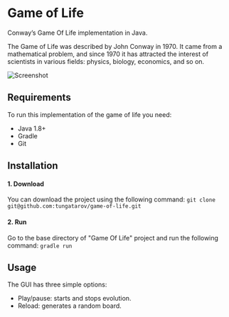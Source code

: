# Game of Life
Conway’s Game Of Life implementation in Java.

The Game of Life was described by John Conway in 1970. It came from a mathematical problem, and since 1970 it has attracted the interest of scientists in various fields: physics, biology, economics, and so on.

![Screenshot](https://ucarecdn.com/c88c80b6-afb1-4ef7-9aab-7b300ff8e940/)


Requirements
------------
To run this implementation of the game of life you need:
  - Java 1.8+
  - Gradle
  - Git

Installation
------------
#### 1. Download
You can download the project using the following command:
`git clone git@github.com:tungatarov/game-of-life.git`

#### 2. Run

Go to the base directory of "Game Of Life" project and run the following command:
`gradle run`

Usage
------------
The GUI has three simple options:

- Play/pause: starts and stops evolution. 
- Reload: generates a random board.



